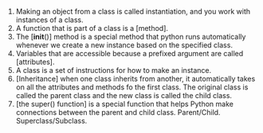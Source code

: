 1. Making an object from a class is called instantiation, and you work with instances of a class. 
2. A function that is part of a class is a [method].
3. The [__init__()] method is a special method that python runs automatically whenever we create a new instance based on the specified class. 
4. Variables that are accessible because a prefixed argument are called [attributes].
5. A class is a set of instructions for how to make an instance. 
6. [Inheritance] when one class inherits from another, it automatically takes on all the attributes and methods fo the first class. The original class is called the parent class and the new class is called the child class. 
7. [the super() function] is a special function that helps Python make connections between the parent and child class.  Parent/Child. Superclass/Subclass.   